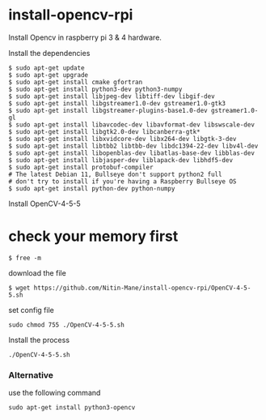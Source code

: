 # install-opencv-rpi
Install Opencv in raspberry pi 3 &amp; 4 hardware. 


Install the dependencies 

```
$ sudo apt-get update
$ sudo apt-get upgrade
$ sudo apt-get install cmake gfortran
$ sudo apt-get install python3-dev python3-numpy
$ sudo apt-get install libjpeg-dev libtiff-dev libgif-dev
$ sudo apt-get install libgstreamer1.0-dev gstreamer1.0-gtk3
$ sudo apt-get install libgstreamer-plugins-base1.0-dev gstreamer1.0-gl
$ sudo apt-get install libavcodec-dev libavformat-dev libswscale-dev
$ sudo apt-get install libgtk2.0-dev libcanberra-gtk*
$ sudo apt-get install libxvidcore-dev libx264-dev libgtk-3-dev
$ sudo apt-get install libtbb2 libtbb-dev libdc1394-22-dev libv4l-dev
$ sudo apt-get install libopenblas-dev libatlas-base-dev libblas-dev
$ sudo apt-get install libjasper-dev liblapack-dev libhdf5-dev
$ sudo apt-get install protobuf-compiler
# The latest Debian 11, Bullseye don't support python2 full
# don't try to install if you're having a Raspberry Bullseye OS
$ sudo apt-get install python-dev python-numpy
```

Install OpenCV-4-5-5

# check your memory first
```
$ free -m
```

download the file 
```
$ wget https://github.com/Nitin-Mane/install-opencv-rpi/OpenCV-4-5-5.sh
```

set config file 
```
sudo chmod 755 ./OpenCV-4-5-5.sh
```

Install the process 
```
./OpenCV-4-5-5.sh
```


### Alternative 

use the following command 

```
sudo apt-get install python3-opencv
```
